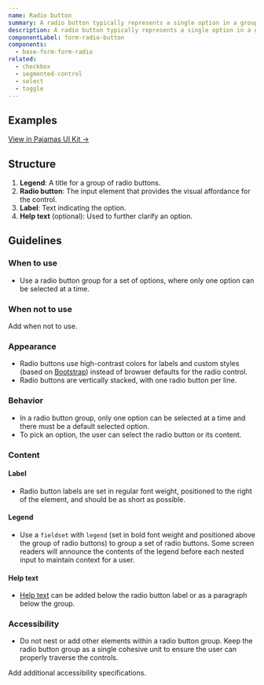 ```yaml
---
name: Radio button
summary: A radio button typically represents a single option in a group of related choices.
description: A radio button typically represents a single option in a group of related choices.
componentLabel: form-radio-button
components:
  - base-form-form-radio
related:
  - checkbox
  - segmented-control
  - select
  - toggle
---
```


## Examples

<story-viewer component="base-form-form-radio" title="Radio button states"></story-viewer>

<story-viewer component="base-form-form-radio-group" title="Radio button group"></story-viewer>

[View in Pajamas UI Kit →](https://www.figma.com/file/qEddyqCrI7kPSBjGmwkZzQ/%F0%9F%93%99-Component-library?type=design&node-id=49840-75722&mode=design)

## Structure

<figure-img alt="Numbered diagram of a radio button structure" label="Radio button structure" src="/img/radio-button-structure.svg"></figure-img>

1. **Legend**: A title for a group of radio buttons.
1. **Radio button**: The input element that provides the visual affordance for the control.
1. **Label**: Text indicating the option.
1. **Help text** (optional): Used to further clarify an option.

## Guidelines

### When to use

- Use a radio button group for a set of options, where only one option can be selected at a time.

### When not to use

<todo>Add when not to use.</todo>

### Appearance

- Radio buttons use high-contrast colors for labels and custom styles (based on [Bootstrap](https://getbootstrap.com/docs/5.1/forms/checks-radios)) instead of browser defaults for the radio control.
- Radio buttons are vertically stacked, with one radio button per line.

### Behavior

- In a radio button group, only one option can be selected at a time and there must be a default selected option.
- To pick an option, the user can select the radio button or its content.

### Content

#### Label

- Radio button labels are set in regular font weight, positioned to the right of the element, and should be as short as possible.

#### Legend

- Use a `fieldset` with `legend` (set in bold font weight and positioned above the group of radio buttons) to group a set of radio buttons. Some screen readers will announce the contents of the legend before each nested input to maintain context for a user.

#### Help text

- [Help text](/patterns/forms#text) can be added below the radio button label or as a paragraph below the group.

### Accessibility

- Do not nest or add other elements within a radio button group. Keep the radio button group as a single cohesive unit to ensure the user can properly traverse the controls.

<todo>Add additional accessibility specifications.</todo>
